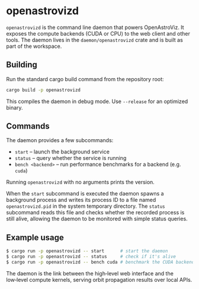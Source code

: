 # openastrovizd

`openastrovizd` is the command line daemon that powers OpenAstroViz. It exposes the compute backends (CUDA or CPU) to the web client and other tools. The daemon lives in the `daemon/openastrovizd` crate and is built as part of the workspace.

## Building

Run the standard cargo build command from the repository root:

```bash
cargo build -p openastrovizd
```

This compiles the daemon in debug mode. Use `--release` for an optimized binary.

## Commands

The daemon provides a few subcommands:

- `start` – launch the background service
- `status` – query whether the service is running
- `bench <backend>` – run performance benchmarks for a backend (e.g. `cuda`)

Running `openastrovizd` with no arguments prints the version.

When the `start` subcommand is executed the daemon spawns a background
process and writes its process ID to a file named `openastrovizd.pid` in the
system temporary directory. The `status` subcommand reads this file and checks
whether the recorded process is still alive, allowing the daemon to be
monitored with simple status queries.

## Example usage

```bash
$ cargo run -p openastrovizd -- start      # start the daemon
$ cargo run -p openastrovizd -- status     # check if it's alive
$ cargo run -p openastrovizd -- bench cuda # benchmark the CUDA backend
```

The daemon is the link between the high‑level web interface and the low‑level compute kernels, serving orbit propagation results over local APIs.
